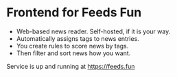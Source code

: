# Frontend for Feeds Fun

- Web-based news reader. Self-hosted, if it is your way.
- Automatically assigns tags to news entries.
- You create rules to score news by tags.
- Then filter and sort news how you want.

Service is up and running at https://feeds.fun
